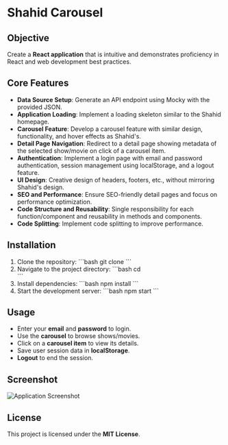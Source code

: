 # Shahid Carousel 

## Objective

Create a **React application** that is intuitive and demonstrates proficiency in React and web development best practices.

## Core Features

- **Data Source Setup**: Generate an API endpoint using Mocky with the provided JSON.
- **Application Loading**: Implement a loading skeleton similar to the Shahid homepage.
- **Carousel Feature**: Develop a carousel feature with similar design, functionality, and hover effects as Shahid's.
- **Detail Page Navigation**: Redirect to a detail page showing metadata of the selected show/movie on click of a carousel item.
- **Authentication**: Implement a login page with email and password authentication, session management using localStorage, and a logout feature.
- **UI Design**: Creative design of headers, footers, etc., without mirroring Shahid's design.
- **SEO and Performance**: Ensure SEO-friendly detail pages and focus on performance optimization.
- **Code Structure and Reusability**: Single responsibility for each function/component and reusability in methods and components.
- **Code Splitting**: Implement code splitting to improve performance.

## Installation

1. Clone the repository:
   \`\`\`bash
   git clone 
   \`\`\`
2. Navigate to the project directory:
   \`\`\`bash
   cd  
   \`\`\`
3. Install dependencies:
   \`\`\`bash
   npm install
   \`\`\`
4. Start the development server:
   \`\`\`bash
   npm start
   \`\`\`

## Usage

- Enter your **email** and **password** to login.
- Use the **carousel** to browse shows/movies.
- Click on a **carousel item** to view its details.
- Save user session data in **localStorage**.
- **Logout** to end the session.

## Screenshot

![Application Screenshot](path_to_your_image)

## License

This project is licensed under the **MIT License**.
